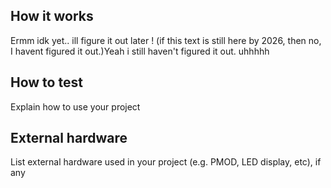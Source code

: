 <!---

This file is used to generate your project datasheet. Please fill in the information below and delete any unused
sections.

You can also include images in this folder and reference them in the markdown. Each image must be less than
512 kb in size, and the combined size of all images must be less than 1 MB.
-->

## How it works

Ermm idk yet.. ill figure it out later ! (if this text is still here by 2026, then no, I havent figured it out.)Yeah i still haven't figured it out. uhhhhh

## How to test

Explain how to use your project

## External hardware

List external hardware used in your project (e.g. PMOD, LED display, etc), if any
